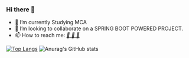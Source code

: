 ### Hi there 👋
- 🌱 I’m currently Studying MCA    
- 👯 I’m looking to collaborate on a SPRING BOOT POWERED PROJECT.
- 📫 How to reach me: <a href="http://wa.me/918561908667?text=hello+Manoz+🖤" class="google-plus"><i class="bx bxl-whatsapp">  💬 </i></a> <a href="http://manozjinagal@gmail.com" class="google-plus"><i class="bx bxl-mail">  💌  </i></a> <a href="https://www.linkedin.com/in/manozjinagal/" class="linkedin"><i class="bx bxl-linkedin">  🔗 </i></a>

[![Top Langs](https://github-readme-stats.vercel.app/api/top-langs/?username=manozjinagal&layout=compact)](https://github.com/anuraghazra/github-readme-stats)
![Anurag's GitHub stats](https://github-readme-stats.vercel.app/api?username=manozjinagal&show_icons=true&theme=radical)

<!--
**manozjinagal/manozjinagal** is a ✨ _special_ ✨ repository because its `README.md` (this file) appears on your GitHub profile.

Here are some ideas to get you started:

- 🔭 I’m currently working on ...
- 🌱 I’m currently learning ...
- 👯 I’m looking to collaborate on ...
- 🤔 I’m looking for help with ...
- 💬 Ask me about ...
- 📫 How to reach me: ...
- 😄 Pronouns: ...
- ⚡ Fun fact: ...
-->

